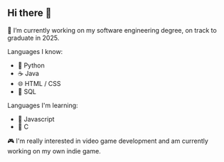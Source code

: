 ## Hi there 👋

<!--
**Kambyrlee/Kambyrlee** is a ✨ _special_ ✨ repository because its `README.md` (this file) appears on your GitHub profile.

Here are some ideas to get you started:

- 🔭 I’m currently working on ...
- 🌱 I’m currently learning ...
- 👯 I’m looking to collaborate on ...
- 🤔 I’m looking for help with ...
- 💬 Ask me about ...
- 📫 How to reach me: ...
- 😄 Pronouns: ...
- ⚡ Fun fact: ...
-->
🔭 I’m currently working on my software engineering degree, on track to graduate in 2025.

Languages I know:
- 🐍 Python
- ☕ Java
- 🌐 HTML / CSS
- 🔎 SQL

Languages I'm learning:
- 📜 Javascript
- 🔵 C

🎮 I'm really interested in video game development and am currently working on my own indie game.
